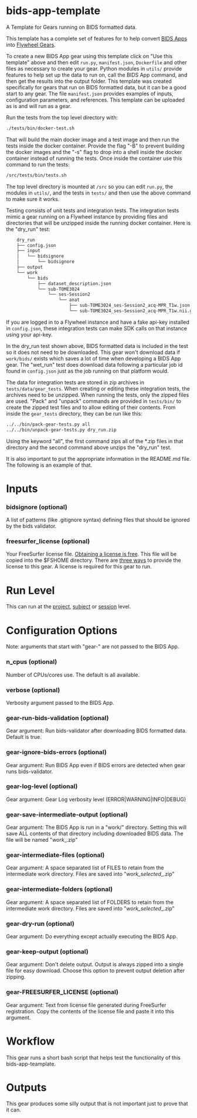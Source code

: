 # bids-app-template
A Template for Gears running on BIDS formatted data.

This template has a complete set of features for to help convert
[BIDS Apps](https://bids-apps.neuroimaging.io/about/) into
[Flywheel Gears](https://github.com/flywheel-io/gears/tree/master/spec).

To create a new BIDS App gear using this template click on "Use this template" above and
then edit `run.py`, `manifest.json`, `Dockerfile` and other files as necessary to create
your gear.  Python modules in `utils/` provide features to help set up the data to run on,
call the BIDS App command, and then get the results into the output folder.  This template
was created specifically for gears that run on BIDS formatted data, but it can be a good start
to any gear.  The file `manifest.json` provides examples of inputs, configuration parameters, and
references.  This template can be uploaded as is and will run as a gear.

Run the tests from the top level directory with:

```bash
./tests/bin/docker-test.sh
```

That will build the main docker image and a test image and then run
the tests inside the docker container.  Provide the flag "-B" to
prevent building the docker images and the "-s" flag to drop into
a shell inside the docker container instead of running the tests.
Once inside the container use this command to run the tests:

```bash
/src/tests/bin/tests.sh
```

The top level directory is mounted at `/src` so you can edit `run.py`, the modules in
`utils/`, and the tests in `tests/` and then use the above command to make sure it works.

Testing consists of unit tests and integration tests.  The integration tests mimic a gear
running on a Flywheel instance by providing files and directories that will be unzipped
inside the running docker container.  Here is the "dry_run" test:

```bash
    dry_run
    ├── config.json
    ├── input
    │   └── bidsignore
    │       └── bidsignore
    ├── output
    └── work
        └── bids
            ├── dataset_description.json
            └── sub-TOME3024
                └── ses-Session2
                    └── anat
                        ├── sub-TOME3024_ses-Session2_acq-MPR_T1w.json
                        └── sub-TOME3024_ses-Session2_acq-MPR_T1w.nii.gz
```

If you are logged in to a Flywheel instance and have a fake api-key installed in `config.json`,
these integration tests can make SDK calls on that instance using your api-key.

In the dry_run test shown above, BIDS formatted data is included in the test so it does not need
to be downloaded.  This gear won't download data if `work/bids/` exists which saves a lot of time
when developing a BIDS App gear.  The "wet_run" test does download data following a particular
job id found in `config.json` just as the job running on that platform would.

The data for integration tests are stored in zip archives in `tests/data/gear_tests`.  When creating
or editing these integration tests, the archives need to be unzipped.  When running the tests,
only the zipped files are used.  "Pack" and "unpack" commands are provided in `tests/bin/` to
create the zipped test files and to allow editing of their contents.  From inside the `gear_tests`
directory, they can be run like this:

```bash
../../bin/pack-gear-tests.py all
../../bin/unpack-gear-tests.py dry_run.zip
```

Using the keyword "all", the first command zips all of the *.zip files in that directory and
the second command above unzips the "dry_run" test.

It is also important to put the appropriate information in the README.md file.  The following
is an example of that.

# Inputs
### bidsignore (optional)
A list of patterns (like .gitignore syntax) defining files that should be ignored by the
bids validator.

### freesurfer_license (optional)
Your FreeSurfer license file. [Obtaining a license is free](https://surfer.nmr.mgh.harvard.edu/registration.html).
This file will be copied into the $FSHOME directory.  There are [three ways](https://docs.flywheel.io/hc/en-us/articles/360013235453-How-to-include-a-Freesurfer-license-file-in-order-to-run-the-fMRIPrep-gear-)
to provide the license to this gear.  A license is required for this gear to run.

# Run Level
This can run at the
[project](https://docs.flywheel.io/hc/en-us/articles/360017808354-EM-6-1-x-Release-Notes),
[subject](https://docs.flywheel.io/hc/en-us/articles/360038261213-Run-an-analysis-gear-on-a-subject) or
[session](https://docs.flywheel.io/hc/en-us/articles/360015505453-Analysis-Gears) level.



# Configuration Options
Note: arguments that start with "gear-" are not passed to the BIDS App.

### n_cpus (optional)
Number of CPUs/cores use.  The default is all available.

### verbose (optional)
Verbosity argument passed to the BIDS App.

### gear-run-bids-validation (optional)
Gear argument: Run bids-validator after downloading BIDS formatted data.  Default is true.

### gear-ignore-bids-errors (optional)
Gear argument: Run BIDS App even if BIDS errors are detected when gear runs bids-validator.

### gear-log-level (optional)
Gear argument: Gear Log verbosity level (ERROR|WARNING|INFO|DEBUG)

### gear-save-intermediate-output (optional)
Gear argument: The BIDS App is run in a "work/" directory.  Setting this will save ALL
contents of that directory including downloaded BIDS data.  The file will be named
"<BIDS App>_work_<run label>_<analysis id>.zip"

### gear-intermediate-files (optional)
Gear argument: A space separated list of FILES to retain from the intermediate work
directory.  Files are saved into "<BIDS App>_work_selected_<run label>_<analysis id>.zip"

### gear-intermediate-folders (optional)
Gear argument: A space separated list of FOLDERS to retain from the intermediate work
directory.  Files are saved into "<BIDS App>_work_selected_<run label>_<analysis id>.zip"

### gear-dry-run (optional)
Gear argument: Do everything except actually executing the BIDS App.

### gear-keep-output (optional)
Gear argument: Don't delete output.  Output is always zipped into a single file for
easy download.  Choose this option to prevent output deletion after zipping.

### gear-FREESURFER_LICENSE (optional)
Gear argument: Text from license file generated during FreeSurfer registration.
Copy the contents of the license file and paste it into this argument.

# Workflow
This gear runs a short bash script that helps test the functionality of this
bids-app-teamplate.

# Outputs
This gear produces some silly output that is not important just to prove that it can.
